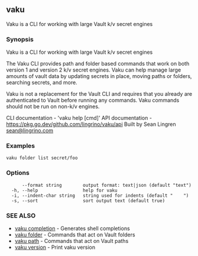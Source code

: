 ## vaku

Vaku is a CLI for working with large Vault k/v secret engines

### Synopsis

Vaku is a CLI for working with large Vault k/v secret engines

The Vaku CLI provides path and folder based commands that work on
both version 1 and version 2 k/v secret engines. Vaku can help manage
large amounts of vault data by updating secrets in place, moving
paths or folders, searching secrets, and more.

Vaku is not a replacement for the Vault CLI and requires that you
already are authenticated to Vault before running any commands. Vaku
commands should not be run on non-k/v engines.

CLI documentation - 'vaku help [cmd]'
API documentation - https://pkg.go.dev/github.com/lingrino/vaku/api
Built by Sean Lingren <sean@lingrino.com>

### Examples

```
vaku folder list secret/foo
```

### Options

```
      --format string        output format: text|json (default "text")
  -h, --help                 help for vaku
  -i, --indent-char string   string used for indents (default "    ")
  -s, --sort                 sort output text (default true)
```

### SEE ALSO

* [vaku completion](vaku_completion.md)	 - Generates shell completions
* [vaku folder](vaku_folder.md)	 - Commands that act on Vault folders
* [vaku path](vaku_path.md)	 - Commands that act on Vault paths
* [vaku version](vaku_version.md)	 - Print vaku version
